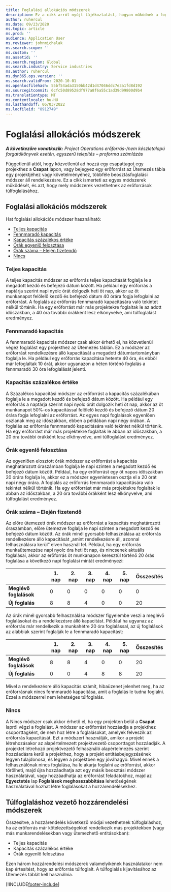 ```yaml
---
title: Foglalási allokációs módszerek
description: Ez a cikk arról nyújt tájékoztatást, hogyan működnek a foglalási kiosztási módszerek a Project Operationsben.
author: ruhercul
ms.date: 09/23/2020
ms.topic: article
ms.prod: ''
audience: Application User
ms.reviewer: johnmichalak
ms.search.scope: ''
ms.custom: ''
ms.assetid: ''
ms.search.region: Global
ms.search.industry: Service industries
ms.author: ruhercul
ms.dyn365.ops.version: ''
ms.search.validFrom: 2020-10-01
ms.openlocfilehash: 55bf54ada3150bb42d1d47046ddc7e3a1fd8d192
ms.sourcegitcommit: 6cfc50d89528df977a8f6a55c1ad39d99800d9b4
ms.translationtype: MT
ms.contentlocale: hu-HU
ms.lasthandoff: 06/03/2022
ms.locfileid: "8912749"
---
```

# <a name="booking-allocation-methods"></a>Foglalási allokációs módszerek

_**A következőre vonatkozik:** Project Operations erőforrás-/nem készletalapú forgatókönyvek esetén, egyszerű telepítés – proforma számlázás_

Függetlenül attól, hogy közvetlenül ad hozzá egy csapattagot egy projekthez a **Csapat** lapon, vagy bejegyez egy erőforrást az Ütemezés tábla egy projektjéhez vagy követelményéhez, többféle beosztásfoglalási módszer áll rendelkezésre. Ez a cikk ismerteti az egyes módszerek működését, és azt, hogy mely módszerek vezethetnek az erőforrások túlfoglalásához.

## <a name="booking-allocation-methods"></a>Foglalási allokációs módszerek

Hat foglalási allokációs módszer használható:

- [Teljes kapacitás](#full)
- [Fennmaradó kapacitás](#remaining)
- [Kapacitás százalékos értéke](#percentage)
- [Órák egyenlő felosztása](#evenly)
- [Órák száma – Elején fizetendő](#front)
- [Nincs](#none)

### <a name="full-capacity"></a><a name="full"></a>Teljes kapacitás 
A teljes kapacitás módszer az erőforrás teljes kapacitását foglalja le a megadott kezdő és befejező dátum között. Ha például egy erőforrás a naptárja szerint napi nyolc órát dolgozik heti öt nap, akkor az öt munkanapot felölelő kezdő és befejező dátum 40 órára fogja lefoglalni az erőforrást. A foglalás az erőforrás fennmaradó kapacitására való tekintet nélkül történik. Ha egy erőforrást már más projektekre foglaltak le az adott időszakban, a 40 óra további órákként lesz elkönyvelve, ami túlfoglalást eredményez.

### <a name="remaining-capacity"></a><a name="remaining"></a>Fennmaradó kapacitás
A fennmaradó kapacitás módszer csak akkor érhető el, ha közvetlenül végez foglalást egy projekthez az Ütemezés táblán. Ez a módszer az erőforrást rendelkezésre álló kapacitását a megadott dátumtartományban foglalja le. Ha például egy erőforrás kapacitása hetente 40 óra, és ebből már lefoglaltak 10 órát, akkor ugyanazon a héten történő foglalás a fennmaradó 30 óra lefoglalását jelenti.

### <a name="percentage-capacity"></a><a name="percentage"></a>Kapacitás százalékos értéke
A Százalékos kapacitási módszer az erőforrást a kapacitás százalékában foglalja le a megadott kezdő és befejező dátum között. Ha például egy erőforrás a naptárja szerint napi nyolc órát dolgozik heti öt nap, akkor az öt munkanapot 50%-os kapacitással felölelő kezdő és befejező dátum 20 órára fogja lefoglalni az erőforrást. Az egyes napi foglalások egyenlően oszlanak meg az időszakban, ebben a példában napi négy órában. A foglalás az erőforrás fennmaradó kapacitására való tekintet nélkül történik. Ha egy erőforrást már más projektekre foglaltak le abban az időszakban, a 20 óra további órákként lesz elkönyvelve, ami túlfoglalást eredményez.

### <a name="evenly-distribute-hours"></a><a name="evenly"></a>Órák egyenlő felosztása
Az egyenlően elosztott órák módszer az erőforrást a kapacitás meghatározott óraszámban foglalja le napi szinten a megadott kezdő és befejező dátum között. Például, ha egy erőforrást egy öt napos időszakban 20 órára foglalja le, akkor ez a módszer egyenletesen osztja el a 20 órát napi négy órára. A foglalás az erőforrás fennmaradó kapacitására való tekintet nélkül történik. Ha egy erőforrást már más projektekre foglaltak le abban az időszakban, a 20 óra további órákként lesz elkönyvelve, ami túlfoglalást eredményez.

### <a name="front-load-hours"></a><a name="front"></a>Órák száma – Elején fizetendő
Az előre ütemezett órák módszer az erőforrást a kapacitás meghatározott óraszámban, előre ütemezve foglalja le napi szinten a megadott kezdő és befejező dátum között. Az órák minél gyorsabb felhasználása az erőforrás rendelkezésre álló kapacitását „amint rendelkezésre áll, azonnal felhasználásra kerül” elven használ fel. Például, ha egy erőforrás munkaütemezése napi nyolc óra heti öt nap, és nincsenek aktuális foglalásai, akkor az erőforrás öt munkanapon keresztül történő 20 órás foglalása a következő napi foglalási mintát eredményezi: 

|                           |    1. nap    |    2. nap    |    3. nap    |    4. nap    |    5. nap    |    Összesítés    |
|---------------------------|-------------|-------------|-------------|-------------|-------------|-------------|
|    **Meglévő foglalások**    |    0        |    0        |    0        |    0        |    0        |    0        |
|    **Új foglalás**          |    8        |    8        |    4        |    0        |    0        |    20       |

Az órák minél gyorsabb felhasználása módszer figyelembe veszi a meglévő foglalásokat és a rendelkezésre álló kapacitást. Például ha ugyanaz az erőforrás már rendelkezik a munkahétre 20 óra foglalással, az új foglalások az alábbiak szerint foglalják le a fennmaradó kapacitást:

|                     | 1. nap | 2. nap | 3. nap | 4. nap | 5. nap | Összesítés |
|---------------------|-------|-------|-------|-------|-------|-------|
| **Meglévő foglalások** | 8     | 8     | 4     | 0     | 0     | 20    |
| **Új foglalás**       | 0     | 0     | 4     | 8     | 8     | 20    |

Mivel a rendelkezésre álló kapacitás számít, hibaüzenet jelenhet meg, ha az erőforrásnak nincs fennmaradó kapacitása, amit a foglalás le tudna foglalni. Ezzel a módszerrel nem lehetséges túlfoglalás.

### <a name="none"></a><a name="none"></a>Nincs
A Nincs módszer csak akkor érhető el, ha egy projekten belül a **Csapat** lapról végzi a foglalást. A módszer az erőforrást hozzáadja a projekthez csoporttagként, de nem hoz létre a foglalásokat, amelyek felveszik az erőforrás kapacitását. Ezt a módszert használják, amikor a projekt létrehozásakor az alapértelmezett projektvezető csoporttagot hozzáadják. A projektet létrehozó projektvezető felhasználó alapértelmezés szerint hozzáadásra kerül a projekthez, hogy a projekt entitásbejegyzésének legyen tulajdonosa, és legyen a projektben egy jóváhagyó. Mivel ennek a felhasználónak nincs foglalása, ha le akarja foglalni az erőforrást, akkor törölheti, majd újra hozzáadhatja azt egy másik beosztási módszer használatával, vagy hozzáadhatja az erőforrást feladatokhoz, majd az **Egyeztetés** lap **Foglalások meghosszabbítása** lehetőségének használatával hozhat létre foglalásokat a hozzárendelésekhez.

## <a name="allocation-methods-that-lead-to-overbooking"></a>Túlfoglaláshoz vezető hozzárendelési módszerek
Összesítve, a hozzárendelés következő módjai vezethetnek túlfoglaláshoz, ha az erőforrás már kötelezettségekkel rendelkezik más projektekben (vagy más munkarendelésekban vagy ütemezhető entitásokban):

- Teljes kapacitás
- Kapacitás százalékos értéke
- Órák egyenlő felosztása

Ezen három hozzárendelési módszerek valamelyikének használatakor nem kap értesítést, hogy az erőforrás túlfoglalt. A túlfoglalás kijavításához az Ütemezés táblát kell használnia.


[!INCLUDE[footer-include](../includes/footer-banner.md)]